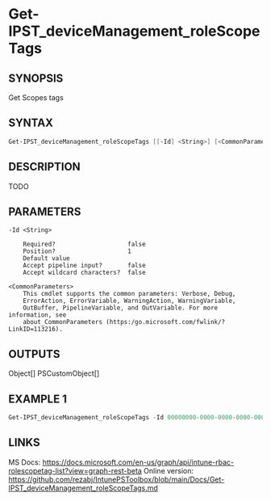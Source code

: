 ﻿# Get-IPST_deviceManagement_roleScopeTags

## SYNOPSIS 
Get Scopes tags

## SYNTAX
```Powershell
Get-IPST_deviceManagement_roleScopeTags [[-Id] <String>] [<CommonParameters>]
```
## DESCRIPTION
TODO
## PARAMETERS

    -Id <String>
        
        Required?                    false
        Position?                    1
        Default value                
        Accept pipeline input?       false
        Accept wildcard characters?  false
        
    <CommonParameters>
        This cmdlet supports the common parameters: Verbose, Debug,
        ErrorAction, ErrorVariable, WarningAction, WarningVariable,
        OutBuffer, PipelineVariable, and OutVariable. For more information, see 
        about_CommonParameters (https:/go.microsoft.com/fwlink/?LinkID=113216). 
    




## OUTPUTS
Object[]
PSCustomObject[]
## EXAMPLE 1
```Powershell
Get-IPST_deviceManagement_roleScopeTags -Id 00000000-0000-0000-0000-000000000000
```
## LINKS 
MS Docs: https://docs.microsoft.com/en-us/graph/api/intune-rbac-rolescopetag-list?view=graph-rest-beta
Online version: https://github.com/rezabj/IntunePSToolbox/blob/main/Docs/Get-IPST_deviceManagement_roleScopeTags.md

